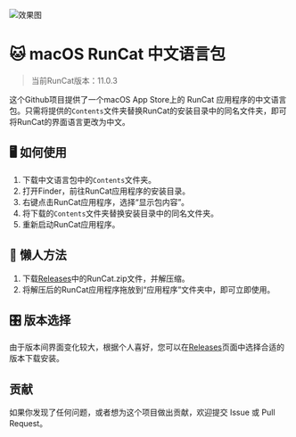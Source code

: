 ![效果图](https://s3.bmp.ovh/imgs/2024/03/07/b14e0aa1e26a4a45.png)

# 🐱 macOS RunCat 中文语言包

> 当前RunCat版本：11.0.3

这个Github项目提供了一个macOS App Store上的 RunCat 应用程序的中文语言包。只需将提供的`Contents`文件夹替换RunCat的安装目录中的同名文件夹，即可将RunCat的界面语言更改为中文。

## 🖥️ 如何使用

1. 下载中文语言包中的`Contents`文件夹。
2. 打开Finder，前往RunCat应用程序的安装目录。
3. 右键点击RunCat应用程序，选择“显示包内容”。
4. 将下载的`Contents`文件夹替换安装目录中的同名文件夹。
5. 重新启动RunCat应用程序。

## 💾 懒人方法

1. 下载[Releases](https://github.com/chu3/RunCat_Chinese/releases)中的RunCat.zip文件，并解压缩。
2. 将解压后的RunCat应用程序拖放到“应用程序”文件夹中，即可立即使用。

## 🎛️ 版本选择

由于版本间界面变化较大，根据个人喜好，您可以在[Releases](https://github.com/chu3/RunCat_Chinese/releases)页面中选择合适的版本下载安装。

## 贡献

如果你发现了任何问题，或者想为这个项目做出贡献，欢迎提交 Issue 或 Pull Request。
